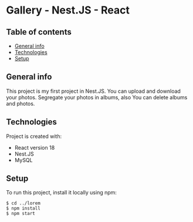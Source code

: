 # Gallery - Nest.JS - React
## Table of contents
* [General info](#general-info)
* [Technologies](#technologies)
* [Setup](#setup)

## General info
This project is my first project in Nest.JS. You can upload and download your photos. Segregate your photos in albums, also You can delete albums and photos.
	
## Technologies
Project is created with:
* React version 18
* Nest.JS 
* MySQL
	
## Setup
To run this project, install it locally using npm:

```
$ cd ../lorem
$ npm install
$ npm start
```
